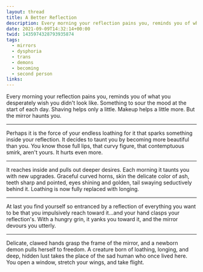 ```yaml
---
layout: thread
title: A Better Reflection
description: Every morning your reflection pains you, reminds you of what you desperately wish you didn't look like. Something to sour the mood at the start of each day. Shaving helps only a little. Makeup helps a little more. But the mirror haunts you.
date: 2021-09-09T14:32:14+00:00
twid: 1435974328793935874
tags:
  - mirrors
  - dysphoria
  - trans
  - demons
  - becoming
  - second person
links:
---
```

<article class="thread">
<section class="tweet">
<p>Every morning your reflection pains you, reminds you of what you desperately wish you didn't look like. Something to sour the mood at the start of each day. Shaving helps only a little. Makeup helps a little more. But the mirror haunts you.</p>
</section>
<hr class="tweet_sep">
<section class="tweet">
<p>Perhaps it is the force of your endless loathing for it that sparks something inside your reflection. It decides to taunt you by becoming more beautiful than you. You know those full lips, that curvy figure, that contemptuous smirk, aren't yours. It hurts even more.</p>
</section>
<hr class="tweet_sep">
<section class="tweet">
<p>It reaches inside and pulls out deeper desires. Each morning it taunts you with new upgrades. Graceful curved horns, skin the delicate color of ash, teeth sharp and pointed, eyes shining and golden, tail swaying seductively behind it. Loathing is now fully replaced with longing.</p>
</section>
<hr class="tweet_sep">
<section class="tweet">
<p>At last you find yourself so entranced by a reflection of everything you want to be that you impulsively reach toward it...and your hand clasps your reflection's. With a hungry grin, it yanks you toward it, and the mirror devours you utterly.</p>
</section>
<hr class="tweet_sep">
<section class="tweet">
<p>Delicate, clawed hands grasp the frame of the mirror, and a newborn demon pulls herself to freedom. A creature born of loathing, longing, and deep, hidden lust takes the place of the sad human who once lived here. You open a window, stretch your wings, and take flight.</p>
</section>
</article>
